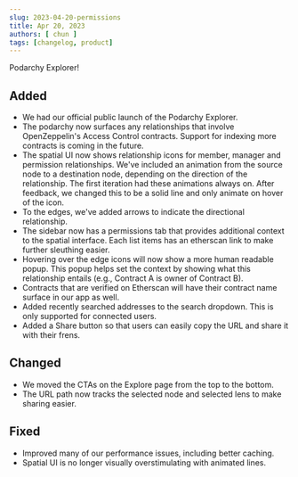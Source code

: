 ```yaml
---
slug: 2023-04-20-permissions
title: Apr 20, 2023
authors: [ chun ]
tags: [changelog, product]
---
```


Podarchy Explorer!

<!-- truncate -->

## Added
- We had our official public launch of the Podarchy Explorer.
- The podarchy now surfaces any relationships that involve OpenZeppelin's Access Control contracts. Support for indexing more contracts is coming in the future.
- The spatial UI now shows relationship icons for member, manager and permission relationships. We've included an animation from the source node to a destination node, depending on the direction of the relationship. The first iteration had these animations always on. After feedback, we changed this to be a solid line and only animate on hover of the icon.
- To the edges, we've added arrows to indicate the directional relationship.
- The sidebar now has a permissions tab that provides additional context to the spatial interface. Each list items has an etherscan link to make further sleuthing easier.
- Hovering over the edge icons will now show a more human readable popup. This popup helps set the context by showing what this relationship entails (e.g., Contract A is owner of Contract B).
- Contracts that are verified on Etherscan will have their contract name surface in our app as well.
- Added recently searched addresses to the search dropdown. This is only supported for connected users.
- Added a Share button so that users can easily copy the URL and share it with their frens.

## Changed
- We moved the CTAs on the Explore page from the top to the bottom.
- The URL path now tracks the selected node and selected lens to make sharing easier.

## Fixed
- Improved many of our performance issues, including better caching.
- Spatial UI is no longer visually overstimulating with animated lines.
